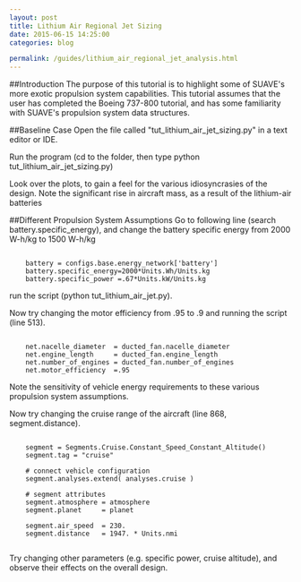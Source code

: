 ```yaml
---
layout: post
title: Lithium Air Regional Jet Sizing
date: 2015-06-15 14:25:00
categories: blog

permalink: /guides/lithium_air_regional_jet_analysis.html
---
```

<link rel="stylesheet" href="//cdn.jsdelivr.net/highlight.js/8.6/styles/default.min.css">
<script src="//cdn.jsdelivr.net/highlight.js/8.6/highlight.min.js"></script>
<script>hljs.initHighlightingOnLoad();</script>


##Introduction
The purpose of this tutorial is to highlight some of SUAVE's more exotic propulsion system capabilities. This tutorial assumes that the user has completed the Boeing 737-800 tutorial, and has some familiarity with SUAVE's propulsion system data structures.

##Baseline Case
 Open the file called "tut_lithium_air_jet_sizing.py" in 
a text editor or IDE.


 Run the program (cd to the folder, then type python tut_lithium_air_jet_sizing.py)

 Look over the plots, to gain a feel for the various idiosyncrasies of the design. Note the significant rise in aircraft mass, as a result of the lithium-air batteries

##Different Propulsion System Assumptions
Go to following line (search battery.specific_energy), and change the battery specific energy from 2000 W-h/kg to 1500 W-h/kg
<pre><code class="python">
    battery = configs.base.energy_network['battery']
    battery.specific_energy=2000*Units.Wh/Units.kg
    battery.specific_power =.67*Units.kW/Units.kg
</code></pre>

run the script (python tut_lithium_air_jet.py).



Now try changing the motor efficiency from .95 to .9 and running the script (line 513).

<pre><code class="python">
    net.nacelle_diameter  = ducted_fan.nacelle_diameter
    net.engine_length     = ducted_fan.engine_length    
    net.number_of_engines = ducted_fan.number_of_engines
    net.motor_efficiency  =.95
</code></pre>

Note the sensitivity of vehicle energy requirements to these various propulsion system assumptions.

Now try changing the cruise range of the aircraft (line 868, segment.distance).

 
<pre><code class="python">
    segment = Segments.Cruise.Constant_Speed_Constant_Altitude()
    segment.tag = "cruise"

    # connect vehicle configuration
    segment.analyses.extend( analyses.cruise )

    # segment attributes
    segment.atmosphere = atmosphere
    segment.planet     = planet

    segment.air_speed  = 230.
    segment.distance   = 1947. * Units.nmi

</code></pre>

Try changing other parameters (e.g. specific power, cruise altitude), and observe their effects on the overall design.